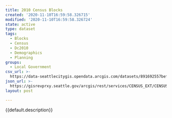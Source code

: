 ```yaml
---
title: 2010 Census Blocks
created: '2020-11-10T16:59:58.326715'
modified: '2020-11-10T16:59:58.326724'
state: active
type: dataset
tags:
  - Blocks
  - Census
  - Dc2010
  - Demographics
  - Planning
groups:
  - Local Government
csv_url: >-
  https://data-seattlecitygis.opendata.arcgis.com/datasets/891692557bef4888ba49d127e323c458_8.csv?outSR=%7B%22latestWkid%22%3A2926%2C%22wkid%22%3A2926%7D
json_url: >-
  https://gisrevprxy.seattle.gov/arcgis/rest/services/CENSUS_EXT/CENSUS_2010_BASICS/MapServer/8
layout: post

---
```

{{default.description}}

